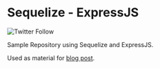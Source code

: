 # Sequelize - ExpressJS

![Twitter Follow](https://img.shields.io/twitter/follow/agneymenon?style=flat-square)

Sample Repository using Sequelize and ExpressJS.

Used as material for [blog post](https://blog.agney.dev/sequelize-associations/).
